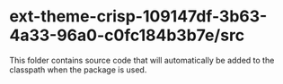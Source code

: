 # ext-theme-crisp-109147df-3b63-4a33-96a0-c0fc184b3b7e/src

This folder contains source code that will automatically be added to the classpath when
the package is used.
